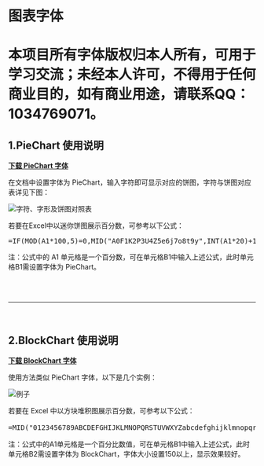 # 图表字体
# 本项目所有字体版权归本人所有，可用于学习交流；未经本人许可，不得用于任何商业目的，如有商业用途，请联系QQ：1034769071。
## 1.PieChart 使用说明

[**下载 PieChart 字体**](https://coding.net/u/sharemine/p/sharemine.coding.me/git/raw/master/PieChart.ttf)

在文档中设置字体为 PieChart，输入字符即可显示对应的饼图，字符与饼图对应表详见下图：

![字符、字形及饼图对照表](https://coding.net/u/sharemine/p/sharemine.coding.me/git/raw/master/PieChart.png)

若要在Excel中以迷你饼图展示百分数，可参考以下公式：
<pre>=IF(MOD(A1*100,5)=0,MID("A0F1K2P3U4Z5e6j7o8t9y",INT(A1*20)+1,1),MID("BCDEGHIJLMNOQRSTVWXYabcdfghiklmnpqrsuvwx",INT(A1*40)+1,1))</pre>
注：公式中的 A1 单元格是一个百分数，可在单元格B1中输入上述公式，此时单元格B1需设置字体为 PieChart。

<br>
<br>
<hr>
<br>

## 2.BlockChart 使用说明
[**下载 BlockChart 字体**](https://coding.net/u/sharemine/p/sharemine.coding.me/git/raw/master/BlockChart.ttf)

使用方法类似 PieChart 字体，以下是几个实例：

![例子](https://coding.net/u/sharemine/p/sharemine.coding.me/git/raw/master/Blockchart-examples.png)

若要在 Excel 中以方块堆积图展示百分数，可参考以下公式：
<pre>=MID("0123456789ABCDEFGHIJKLMNOPQRSTUVWXYZabcdefghijklmnopqrstuvwxyz①②③④⑤⑥⑦⑧⑨七三上下九二八六十千口土大天太女子山工干平开心才文方无日木四",INT(A1*100)+1,1)</pre>
注：公式中的A1单元格是一个百分比数值，可在单元格B1中输入上述公式，此时单元格B2需设置字体为 BlockChart，字体大小设置150以上，显示效果较好。
